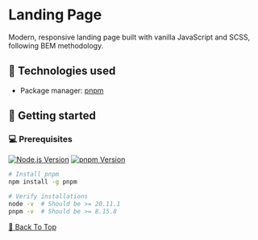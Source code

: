 # Landing Page

Modern, responsive landing page built with vanilla JavaScript and SCSS, following BEM methodology.

## 🔧 Technologies used
- Package manager: [pnpm](https://pnpm.io/)

## 🚀 Getting started

### 💻 Prerequisites

[![Node.js Version](https://img.shields.io/badge/node-v20.11.1-339933?logo=nodedotjs)](https://nodejs.org/)
[![pnpm Version](https://img.shields.io/badge/pnpm-v8.15.8-F69220?logo=pnpm)](https://www.npmjs.com/package/pnpm/v/8.15.8)

```bash
# Install pnpm
npm install -g pnpm

# Verify installations
node -v  # Should be >= 20.11.1
pnpm -v  # Should be >= 8.15.8

```

[🔼 Back To Top](#top)